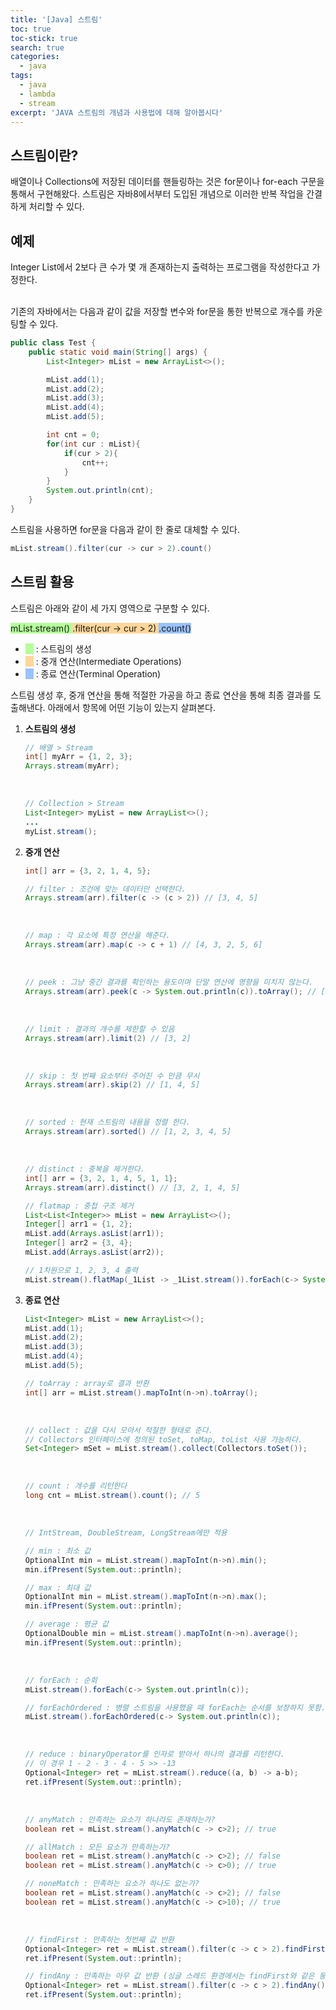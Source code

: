 ```yaml
---
title: '[Java] 스트림'
toc: true
toc-stick: true
search: true
categories:
  - java
tags:
  - java
  - lambda
  - stream
excerpt: 'JAVA 스트림의 개념과 사용법에 대해 알아봅시다'
---
```


## 스트림이란?

배열이나 Collections에 저장된 데이터를 핸들링하는 것은 for문이나 for-each 구문을 통해서 구현해왔다.
스트림은 자바8에서부터 도입된 개념으로 이러한 반복 작업을 간결하게 처리할 수 있다.

## 예제

Integer List에서 2보다 큰 수가 몇 개 존재하는지 출력하는 프로그램을 작성한다고 가정한다.

<br/>
기존의 자바에서는 다음과 같이 값을 저장할 변수와 for문을 통한 반복으로 개수를 카운팅할 수 있다.

``` java
public class Test {
    public static void main(String[] args) {
        List<Integer> mList = new ArrayList<>();

        mList.add(1);
        mList.add(2);
        mList.add(3);
        mList.add(4);
        mList.add(5);

        int cnt = 0;
        for(int cur : mList){
            if(cur > 2){
                cnt++;
            }
        }
        System.out.println(cnt);
    }
}
```

스트림을 사용하면 for문을 다음과 같이 한 줄로 대체할 수 있다.

``` java
mList.stream().filter(cur -> cur > 2).count()
```

## 스트림 활용

스트림은 아래와 같이 세 가지 영역으로 구분할 수 있다.

<span style="background-color: #b3ff99"> mList.stream() </span>
<span style="background-color: #ffd699"> .filter(cur -> cur > 2) </span>
<span style="background-color: #99c2ff"> .count() </span>

- <span style="background-color: #b3ff99">ㅤ</span> : 스트림의 생성
- <span style="background-color: #ffd699">ㅤ</span> : 중개 연산(Intermediate Operations)
- <span style="background-color: #99c2ff">ㅤ</span> : 종료 연산(Terminal Operation)  

스트림 생성 후, 중개 연산을 통해 적절한 가공을 하고 종료 연산을 통해 최종 결과를 도출해낸다.
아래에서 항목에 어떤 기능이 있는지 살펴본다.

1. **스트림의 생성** 

	``` java
	// 배열 > Stream
	int[] myArr = {1, 2, 3};
	Arrays.stream(myArr);
	```
	<br/>

	``` java
	// Collection > Stream
	List<Integer> myList = new ArrayList<>();
	...
	myList.stream();
	```

2. **중개 연산** 

	``` java
	int[] arr = {3, 2, 1, 4, 5};
	```

	``` java
	// filter : 조건에 맞는 데이터만 선택한다.
	Arrays.stream(arr).filter(c -> (c > 2)) // [3, 4, 5]
	```

	<br/>

	``` java
	// map : 각 요소에 특정 연산을 해준다.
	Arrays.stream(arr).map(c -> c + 1) // [4, 3, 2, 5, 6]
	```

	<br/>

	``` java
	// peek : 그냥 중간 결과를 확인하는 용도이며 단말 연산에 영향을 미치지 않는다.
	Arrays.stream(arr).peek(c -> System.out.println(c)).toArray(); // [3, 2, 1, 4, 5] 그대로 출력
	```

	<br/>

	``` java
	// limit : 결과의 개수를 제한할 수 있음
	Arrays.stream(arr).limit(2) // [3, 2]
	```

	<br/>

	``` java
	// skip : 첫 번째 요소부터 주어진 수 만큼 무시
	Arrays.stream(arr).skip(2) // [1, 4, 5]
	```

	<br/>

	``` java
	// sorted : 현재 스트림의 내용을 정렬 한다.
	Arrays.stream(arr).sorted() // [1, 2, 3, 4, 5]
	```

	<br/>

	``` java
	// distinct : 중복을 제거한다.
	int[] arr = {3, 2, 1, 4, 5, 1, 1};
	Arrays.stream(arr).distinct() // [3, 2, 1, 4, 5]
	```

	``` java
	// flatmap : 중첩 구조 제거
	List<List<Integer>> mList = new ArrayList<>();
	Integer[] arr1 = {1, 2};
	mList.add(Arrays.asList(arr1));
	Integer[] arr2 = {3, 4};
	mList.add(Arrays.asList(arr2));

	// 1차원으로 1, 2, 3, 4 출력
	mList.stream().flatMap(_1List -> _1List.stream()).forEach(c-> System.out.println(c));
	```

2. **종료 연산** 

	``` java
	List<Integer> mList = new ArrayList<>();
	mList.add(1);
	mList.add(2);
	mList.add(3);
	mList.add(4);
	mList.add(5);
	```

	``` java
	// toArray : array로 결과 반환
	int[] arr = mList.stream().mapToInt(n->n).toArray();
	```

	<br/>

	``` java
	// collect : 값을 다시 모아서 적절한 형태로 준다.
	// Collectors 인터페이스에 정의된 toSet, toMap, toList 사용 가능하다.
	Set<Integer> mSet = mList.stream().collect(Collectors.toSet());
	```

	<br/>

	``` java
	// count : 개수를 리턴한다
	long cnt = mList.stream().count(); // 5
	```

	<br/>

	``` java
	// IntStream, DoubleStream, LongStream에만 적용

	// min : 최소 값
	OptionalInt min = mList.stream().mapToInt(n->n).min();
	min.ifPresent(System.out::println);

	// max : 최대 값
	OptionalInt min = mList.stream().mapToInt(n->n).max();
	min.ifPresent(System.out::println);

	// average : 평균 값
	OptionalDouble min = mList.stream().mapToInt(n->n).average();
	min.ifPresent(System.out::println);
	```

	<br/>

	``` java
	// forEach : 순회
	mList.stream().forEach(c-> System.out.println(c));

	// forEachOrdered : 병렬 스트림을 사용했을 때 forEach는 순서를 보장하지 못함.
	mList.stream().forEachOrdered(c-> System.out.println(c));
	```

	<br/>

	``` java
	// reduce : binaryOperator를 인자로 받아서 하나의 결과를 리턴한다.
	// 이 경우 1 - 2 - 3 - 4 - 5 >> -13
	Optional<Integer> ret = mList.stream().reduce((a, b) -> a-b);
	ret.ifPresent(System.out::println);
	```

	<br/>

	``` java
	// anyMatch : 만족하는 요소가 하나라도 존재하는가?
	boolean ret = mList.stream().anyMatch(c -> c>2); // true

	// allMatch : 모든 요소가 만족하는가?
	boolean ret = mList.stream().anyMatch(c -> c>2); // false
	boolean ret = mList.stream().anyMatch(c -> c>0); // true

	// noneMatch : 만족하는 요소가 하나도 없는가?
	boolean ret = mList.stream().anyMatch(c -> c>2); // false
	boolean ret = mList.stream().anyMatch(c -> c>10); // true
	```

	<br/>

	``` java
	// findFirst : 만족하는 첫번째 값 반환
	Optional<Integer> ret = mList.stream().filter(c -> c > 2).findFirst();
	ret.ifPresent(System.out::println);

	// findAny : 만족하는 아무 값 반환 (싱글 스레드 환경에서는 findFirst와 같은 동작)
	Optional<Integer> ret = mList.stream().filter(c -> c > 2).findAny();
	ret.ifPresent(System.out::println);
	```